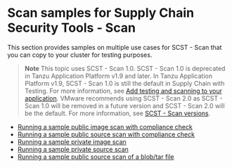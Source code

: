 # Scan samples for Supply Chain Security Tools - Scan

This section provides samples on multiple use cases for SCST - Scan that you can copy to your cluster for testing purposes.

> **Note** This topic uses SCST - Scan 1.0. SCST - Scan 1.0 is deprecated in
Tanzu Application Platform v1.9 and later. In Tanzu Application Platform v1.9, SCST - Scan 1.0 is
still the default in Supply Chain with Testing. For more information, see [Add testing and scanning to your application](../../getting-started/add-test-and-security.hbs.md#add-testing-and-scanning-to-your-application).
VMware recommends using SCST - Scan 2.0 as SCST - Scan 1.0 will be removed in a future version and
SCST - Scan 2.0 will be the default. For more information, see [SCST - Scan versions](./overview.hbs.md).

- [Running a sample public image scan with compliance check](public-image-compliance.md)
- [Running a sample public source scan with compliance check](public-source-compliance.md)
- [Running a sample private image scan](private-image.md)
- [Running a sample private source scan](private-source.md)
- [Running a sample public source scan of a blob/tar file](blob.md)
